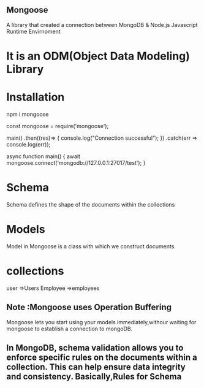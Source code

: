 ## Mongoose
A library that created a connection between MongoDB & Node.js Javascript Runtime Envirnoment

# It is an ODM(Object Data Modeling) Library

# Installation 
npm i mongoose


<!-- Starteing -->
const mongoose = require('mongoose');

main()
.then((res)=>
{
    console.log("Connection successful");
})
.catch(err => console.log(err));

async function main() {
  await mongoose.connect('mongodb://127.0.0.1:27017/test');
}


# Schema
Schema defines the shape of the documents within the collections



# Models
Model in Mongoose is a class with which we construct documents.

# collections
user =>Users
Employee =>employees



## Note :Mongoose uses Operation Buffering

Mongoose lets you start using your models immediately,withour waiting for mongoose to establish a connection to mongoDB.

## In MongoDB, schema validation allows you to enforce specific rules on the documents within a collection. This can help ensure data integrity and consistency. Basically,Rules for Schema
